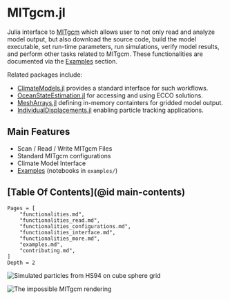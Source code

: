# MITgcm.jl

Julia interface to [MITgcm](https://mitgcm.readthedocs.io/en/latest/?badge=latest) which allows user to not only read and analyze model output, but also download the source code, build the model executable, set run-time parameters, run simulations, verify model results, and perform other tasks related to MITgcm. These functionalities are documented via the [Examples](@ref) section.

Related packages include: 

- [ClimateModels.jl](https://gaelforget.github.io/ClimateModels.jl/stable/) provides a standard interface for such workflows. 
- [OceanStateEstimation.jl](https://JuliaOcean.github.io/OceanStateEstimation.jl/dev/) for accessing and using ECCO solutions. 
- [MeshArrays.jl](https://juliaclimate.github.io/MeshArrays.jl/dev/) defining in-memory containters for gridded model output.
- [IndividualDisplacements.jl](https://juliaclimate.github.io/IndividualDisplacements.jl/dev/) enabling particle tracking applications. 

## Main Features

- Scan / Read / Write MITgcm Files
- Standard MITgcm configurations
- Climate Model Interface
- [Examples](@ref) (notebooks in `examples/`)

## [Table Of Contents](@id main-contents)

```@contents
Pages = [
    "functionalities.md",
    "functionalities_read.md",
    "functionalities_configurations.md",
    "functionalities_interface.md",
    "functionalities_more.md",
    "examples.md",
    "contributing.md",
]
Depth = 2
```

![Simulated particles from HS94 on cube sphere grid](https://user-images.githubusercontent.com/20276764/111042787-12377e00-840d-11eb-8ddb-64cc1cfd57fd.png)

![The impossible MITgcm rendering](https://user-images.githubusercontent.com/20276764/97648227-970b9780-1a2a-11eb-81c4-65ec2c87efc6.png)
